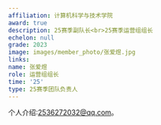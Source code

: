 ```yaml
---
affiliation: 计算机科学与技术学院
award: true
description: 25赛季副队长<br>25赛季运营组组长
echelon: null
grade: 2023
image: images/member_photo/张爱煜.jpg
links:
name: 张爱煜
role: 运营组组长
time: '25'
type: 25赛季团队负责人
---
```


个人介绍:2536272032@qq.com。
